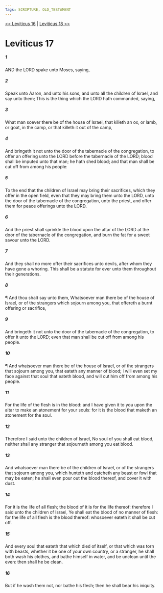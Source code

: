 ```yaml
---
Tags: SCRIPTURE, OLD_TESTAMENT
---
```


[<< Leviticus 16](OLD_TESTAMENT/03_Leviticus/Leviticus_16.md) | [Leviticus 18 >>](OLD_TESTAMENT/03_Leviticus/Leviticus_18.md)

# Leviticus 17

##### 1
 AND the LORD spake unto Moses, saying,
##### 2
 Speak unto Aaron, and unto his sons, and unto all the children of Israel, and say unto them; This is the thing which the LORD hath commanded, saying,
##### 3
 What man soever there be of the house of Israel, that killeth an ox, or lamb, or goat, in the camp, or that killeth it out of the camp,
##### 4
 And bringeth it not unto the door of the tabernacle of the congregation, to offer an offering unto the LORD before the tabernacle of the LORD; blood shall be imputed unto that man; he hath shed blood; and that man shall be cut off from among his people:
##### 5
 To the end that the children of Israel may bring their sacrifices, which they offer in the open field, even that they may bring them unto the LORD, unto the door of the tabernacle of the congregation, unto the priest, and offer them for peace offerings unto the LORD.
##### 6
 And the priest shall sprinkle the blood upon the altar of the LORD at the door of the tabernacle of the congregation, and burn the fat for a sweet savour unto the LORD.
##### 7
 And they shall no more offer their sacrifices unto devils, after whom they have gone a whoring.  This shall be a statute for ever unto them throughout their generations.
##### 8
 ¶ And thou shalt say unto them, Whatsoever man there be of the house of Israel, or of the strangers which sojourn among you, that offereth a burnt offering or sacrifice,
##### 9
 And bringeth it not unto the door of the tabernacle of the congregation, to offer it unto the LORD; even that man shall be cut off from among his people.
##### 10
 ¶ And whatsoever man there be of the house of Israel, or of the strangers that sojourn among you, that eateth any manner of blood; I will even set my face against that soul that eateth blood, and will cut him off from among his people.
##### 11
 For the life of the flesh is in the blood: and I have given it to you upon the altar to make an atonement for your souls: for it is the blood that maketh an atonement for the soul.
##### 12
 Therefore I said unto the children of Israel, No soul of you shall eat blood, neither shall any stranger that sojourneth among you eat blood.
##### 13
 And whatsoever man there be of the children of Israel, or of the strangers that sojourn among you, which hunteth and catcheth any beast or fowl that may be eaten; he shall even pour out the blood thereof, and cover it with dust.
##### 14
 For it is the life of all flesh; the blood of it is for the life thereof: therefore I said unto the children of Israel, Ye shall eat the blood of no manner of flesh: for the life of all flesh is the blood thereof: whosoever eateth it shall be cut off.
##### 15
 And every soul that eateth that which died of itself, or that which was torn with beasts, whether it be one of your own country, or a stranger, he shall both wash his clothes, and bathe himself in water, and be unclean until the even: then shall he be clean.
##### 16
 But if he wash them not, nor bathe his flesh; then he shall bear his iniquity.

